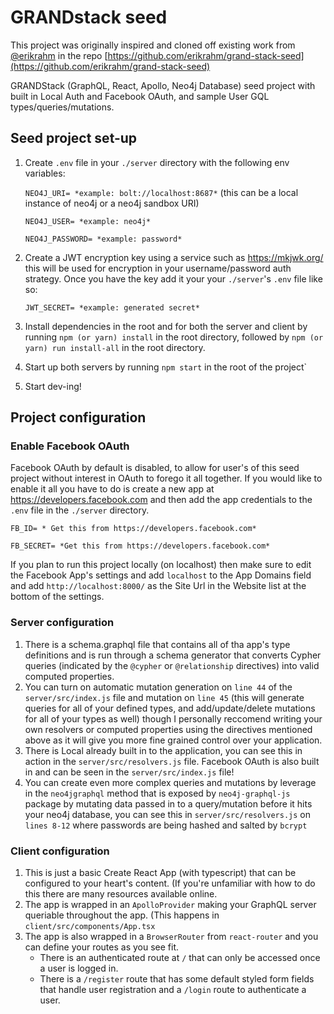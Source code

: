 # GRANDstack seed

This project was originally inspired and cloned off existing work from [@erikrahm](https://github.com/erikrahm) in the repo [https://github.com/erikrahm/grand-stack-seed](https://github.com/erikrahm/grand-stack-seed)

GRANDStack (GraphQL, React, Apollo, Neo4j Database) seed project with built in Local Auth and Facebook OAuth, and sample User GQL types/queries/mutations.

## Seed project set-up

 1. Create `.env` file in your `./server` directory with the following env variables:

    `NEO4J_URI= *example: bolt://localhost:8687*` (this can be a local instance of neo4j or a neo4j sandbox URI)

    `NEO4J_USER= *example: neo4j*`

    `NEO4J_PASSWORD= *example: password*`

 2. Create a JWT encryption key using a service such as https://mkjwk.org/ this will be used for encryption in your username/password auth strategy. Once you have the key add it your your `./server`'s `.env` file like so:

    `JWT_SECRET= *example: generated secret*`

 3. Install dependencies in the root and for both the server and client by running `npm (or yarn) install` in the root directory, followed by `npm (or yarn) run install-all` in the root directory.
 4. Start up both servers by running `npm start` in the root of the project`
 5. Start dev-ing!

## Project configuration

### Enable Facebook OAuth

Facebook OAuth by default is disabled, to allow for user's of this seed project without interest in OAuth to forego it all together. If you would like to enable it all you have to do is create a new app at https://developers.facebook.com and then add the app credentials to the `.env` file in the `./server` directory.

    FB_ID= * Get this from https://developers.facebook.com*

    FB_SECRET= *Get this from https://developers.facebook.com*

If you plan to run this project locally (on localhost) then make sure to edit the Facebook App's settings and add `localhost` to the App Domains field and add `http://localhost:8000/` as the Site Url in the Website list at the bottom of the settings.

### Server configuration

 1. There is a schema.graphql file that contains all of tha app's type definitions and is run through a schema generator that converts Cypher queries (indicated by the `@cypher` or `@relationship` directives) into valid computed properties.
 2. You can turn on automatic mutation generation on `line 44` of the `server/src/index.js` file and mutation on  `line 45` (this will generate queries for all of your defined types, and add/update/delete mutations for all of your types as well) though I personally reccomend writing your own resolvers or computed properties using the directives mentioned above as it will give you more fine grained control over your application.
 3. There is Local already built in to the application, you can see this in action in the `server/src/resolvers.js` file. Facebook OAuth is also built in and can be seen in the `server/src/index.js` file!
 4. You can create even more complex queries and mutations by leverage in the `neo4jgraphql` method that is exposed by `neo4j-graphql-js` package by mutating data passed in to a query/mutation before it hits your neo4j database, you can see this in `server/src/resolvers.js` on `lines 8-12` where passwords are being hashed and salted by `bcrypt`

### Client configuration

 1. This is just a basic Create React App (with typescript) that can be configured to your heart's content. (If you're unfamiliar with how to do this there are many resources available online.
 2. The app is wrapped in an `ApolloProvider` making your GraphQL server queriable throughout the app. (This happens in `client/src/components/App.tsx`
 3. The app is also wrapped in a `BrowserRouter` from `react-router` and you can define your routes as you see fit.
	 - There is an authenticated route at `/` that can only be accessed once a user is logged in.
	 - There is a `/register` route that has some default styled form fields that handle user registration and a `/login` route to authenticate a user.
